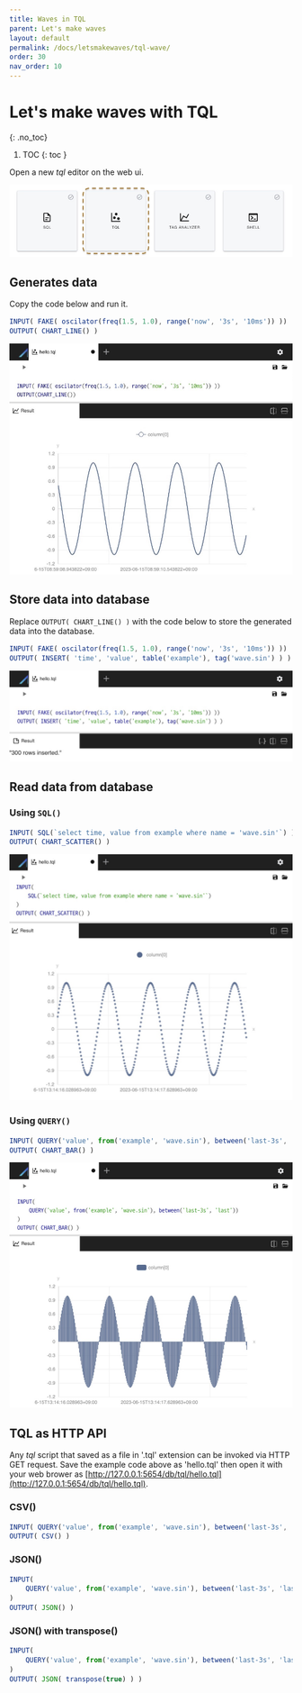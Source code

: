 ```yaml
---
title: Waves in TQL
parent: Let's make waves
layout: default
permalink: /docs/letsmakewaves/tql-wave/
order: 30
nav_order: 10
---
```


# Let's make waves with TQL
{: .no_toc}

1. TOC
{: toc }


Open a new *tql* editor on the web ui.

![web-tql](/assets/img/web-tql.jpg)

## Generates data

Copy the code below and run it.

```js
INPUT( FAKE( oscilator(freq(1.5, 1.0), range('now', '3s', '10ms')) ))
OUTPUT( CHART_LINE() )
```

![web-hello-tql](/assets/img/web-hello-tql.jpg)

## Store data into database

Replace `OUTPUT( CHART_LINE() )` with the code below to store the generated data into the database.

```js
INPUT( FAKE( oscilator(freq(1.5, 1.0), range('now', '3s', '10ms')) ))
OUTPUT( INSERT( 'time', 'value', table('example'), tag('wave.sin') ) )
```

![web-hello-tql-insert](/assets/img/web-hello-tql-insert.jpg)

## Read data from database

### Using `SQL()`

```js
INPUT( SQL(`select time, value from example where name = 'wave.sin'`) )
OUTPUT( CHART_SCATTER() )
```

![web-hello-tql-sql](/assets/img/web-hello-tql-sql.jpg)

### Using `QUERY()`

```js
INPUT( QUERY('value', from('example', 'wave.sin'), between('last-3s', 'last')) )
OUTPUT( CHART_BAR() )
```

![web-hello-tql-query](/assets/img/web-hello-tql-query.jpg)

## TQL as HTTP API

Any *tql* script that saved as a file in '.tql' extension can be invoked via HTTP GET request. Save the example code above as 'hello.tql' then open it with your web brower as [http://127.0.0.1:5654/db/tql/hello.tql](http://127.0.0.1:5654/db/tql/hello.tql).

### CSV()

```js
INPUT( QUERY('value', from('example', 'wave.sin'), between('last-3s', 'last')) )
OUTPUT( CSV() )
```

### JSON()

```js
INPUT(
    QUERY('value', from('example', 'wave.sin'), between('last-3s', 'last'))
)
OUTPUT( JSON() )
```

### JSON() with transpose()

```js
INPUT(
    QUERY('value', from('example', 'wave.sin'), between('last-3s', 'last'))
)
OUTPUT( JSON( transpose(true) ) )
```

<!--
### Query param

```js
INPUT(
    QUERY('value', from('example', 'wave.sin'), between('last-3s', 'last'))
)
OUTPUT( JSON( transpose( $trans ?? false) ) )
```

- [http://127.0.0.1:5654/db/tql/hello.tql?trans=true](http://127.0.0.1:5654/db/tql/hello.tql?trans=true)
- [http://127.0.0.1:5654/db/tql/hello.tql?trans=false](http://127.0.0.1:5654/db/tql/hello.tql?trans=false)
-->